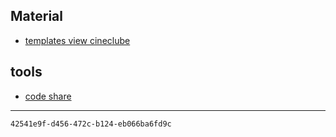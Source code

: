 ## Material
- [templates view cineclube](https://gist.github.com/fscheidt/9e238f1b4bb070419412e5157a5ff95e)


## tools
- [code share](https://docs.google.com/document/d/1flNJXGXJx-rWbj9rgwYNP553U1mCd9jKpsGeOloRRAY/edit)

---

`42541e9f-d456-472c-b124-eb066ba6fd9c`

